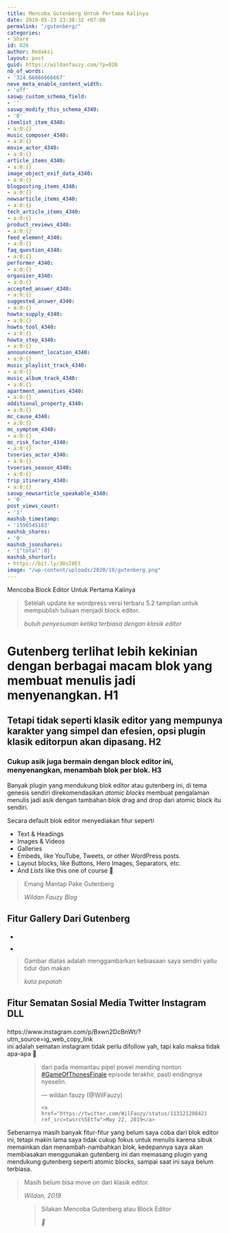 ```yaml
---
title: Mencoba Gutenberg Untuk Pertama Kalinya
date: 2019-05-23 23:38:32 +07:00
permalink: "/gutenberg/"
categories:
- Share
id: 826
author: Redaksi
layout: post
guid: https://wildanfauzy.com/?p=826
nb_of_words:
- '324.66666666667'
neve_meta_enable_content_width:
- 'off'
saswp_custom_schema_field:
- ''
saswp_modify_this_schema_4340:
- '0'
itemlist_item_4340:
- a:0:{}
music_composer_4340:
- a:0:{}
movie_actor_4340:
- a:0:{}
article_items_4340:
- a:0:{}
image_object_exif_data_4340:
- a:0:{}
blogposting_items_4340:
- a:0:{}
newsarticle_items_4340:
- a:0:{}
tech_article_items_4340:
- a:0:{}
product_reviews_4340:
- a:0:{}
feed_element_4340:
- a:0:{}
faq_question_4340:
- a:0:{}
performer_4340:
- a:0:{}
organizer_4340:
- a:0:{}
accepted_answer_4340:
- a:0:{}
suggested_answer_4340:
- a:0:{}
howto_supply_4340:
- a:0:{}
howto_tool_4340:
- a:0:{}
howto_step_4340:
- a:0:{}
announcement_location_4340:
- a:0:{}
music_playlist_track_4340:
- a:0:{}
music_album_track_4340:
- a:0:{}
apartment_amenities_4340:
- a:0:{}
additional_property_4340:
- a:0:{}
mc_cause_4340:
- a:0:{}
mc_symptom_4340:
- a:0:{}
mc_risk_factor_4340:
- a:0:{}
tvseries_actor_4340:
- a:0:{}
tvseries_season_4340:
- a:0:{}
trip_itinerary_4340:
- a:0:{}
saswp_newsarticle_speakable_4340:
- '0'
post_views_count:
- '1'
mashsb_timestamp:
- '1596545183'
mashsb_shares:
- '0'
mashsb_jsonshares:
- '{"total":0}'
mashsb_shorturl:
- https://bit.ly/30sI8Et
image: "/wp-content/uploads/2020/10/gutenberg.png"
---
```


<div class="wp-block-cover has-background-dim" style="background-image:url(https://wildanfauzy.com/wp-content/uploads/2020/09/cara-tranfer-domain.jpg)">
  <div class="wp-block-cover__inner-container">
    <p class="has-text-align-center has-large-font-size">
      Mencoba Block Editor Untuk Pertama Kalinya
    </p>
  </div>
</div>

<blockquote class="wp-block-quote">
  <p>
    Setelah update ke wordpress versi terbaru 5.2 tampilan untuk mempublish tulisan menjadi block editor.
  </p>
  
  <cite>butuh penyesuaian ketika terbiasa dengan klasik editor</cite>
</blockquote>

# Gutenberg terlihat lebih kekinian dengan berbagai macam blok yang membuat menulis jadi menyenangkan. H1

## Tetapi tidak seperti klasik editor yang mempunya karakter yang simpel dan efesien, opsi plugin klasik editorpun akan dipasang. H2

### Cukup asik juga bermain dengan block editor ini, menyenangkan, menambah blok per blok. H3

Banyak plugin yang mendukung blok editor atau gutenberg ini, di tema genesis sendiri direkomendasikan _atomic blocks_ membuat pengalaman menulis jadi asik dengan tambahan blok drag and drop dari atomic block itu sendiri.

<p class="has-text-align-right">
  Secara default blok editor menyediakan fitur seperti
</p>

  * Text & Headings
  * Images & Videos
  * Galleries
  * Embeds, like YouTube, Tweets, or other WordPress posts.
  * Layout blocks, like Buttons, Hero Images, Separators, etc.
  * And _Lists_ like this one of course 🙂<figure class="wp-block-pullquote">

> Emang Mantap Pake Gutenberg
> 
> <cite>Wildan Fauzy Blog</cite></figure> 

## Fitur Gallery Dari Gutenberg<figure class="wp-block-gallery columns-2 is-cropped">

<ul class="blocks-gallery-grid">
  <li class="blocks-gallery-item">
    <figure><img src="https://wildanfauzyart.files.wordpress.com/2020/04/fceab-animal-cat-face-close-up-416160.jpg?w=768&#038;h=683" alt="" data-id="128" data-link="https://wildanfauzy.com/cara-bertahan-hidup-di-abad-ini/animal-cat-face-close-up-416160-jpg/" class="wp-image-128" data-recalc-dims="1" /></figure>
  </li>
  <li class="blocks-gallery-item">
    <figure><img src="https://wildanfauzyart.files.wordpress.com/2020/04/61cd0-celebrate-celebration-cheers-1268558.jpg?w=768&#038;h=684" alt="" data-id="127" data-link="https://wildanfauzy.com/cara-bertahan-hidup-di-abad-ini/celebrate-celebration-cheers-1268558-jpg/" class="wp-image-127" data-recalc-dims="1" /></figure>
  </li>
</ul></figure> 

<blockquote class="wp-block-quote">
  <p>
    Gambar diatas adalah menggambarkan kebiasaan saya sendiri yaitu tidur dan makan
  </p>
  
  <cite>kata pepatah</cite>
</blockquote>

## Fitur Sematan Sosial Media Twitter Instagram DLL<figure class="wp-block-embed-instagram aligncenter wp-block-embed is-type-rich is-provider-handler-sematan">

<div class="wp-block-embed__wrapper">
  https://www.instagram.com/p/Bxwn2DcBnWt/?utm_source=ig_web_copy_link
</div><figcaption>ini adalah sematan instagram tidak perlu difollow yah, tapi kalo maksa tidak apa-apa 🙂</figcaption></figure> <figure class="wp-block-embed-twitter aligncenter wp-block-embed is-type-rich is-provider-twitter">

<div class="wp-block-embed__wrapper">
  <blockquote class="twitter-tweet" data-width="550" data-dnt="true">
    <p lang="in" dir="ltr">
      dari pada memantau pipel powel mending nonton <a href="https://twitter.com/hashtag/GameOfThonesFinale?src=hash&ref_src=twsrc%5Etfw">#GameOfThonesFinale</a> episode terakhir, pasti endingnya nyeselin.
    </p>&mdash; wildan fauzy (@WilFauzy) 
    
    <a href="https://twitter.com/WilFauzy/status/1131212084211929088?ref_src=twsrc%5Etfw">May 22, 2019</a>
  </blockquote>
</div></figure> 

Sebenarnya masih banyak fitur-fitur yang belum saya coba dari blok editor ini, tetapi makin lama saya tidak cukup fokus untuk menulis karena sibuk memainkan dan menambah-nambahkan blok, kedepannya saya akan membiasakan menggunakan gutenberg ini dan memasang plugin yang mendukung gutenberg seperti atomic blocks, sampai saat ini saya belum terbiasa.

<blockquote class="wp-block-quote">
  <p>
    Masih belum bisa move on dari klasik editor.
  </p>
  
  <cite>Wildan, 2019.</cite>
</blockquote><figure class="wp-block-pullquote">

> Silakan Mencoba Gutenberg atau Block Editor 
> 
> <cite>🙂</cite></figure>